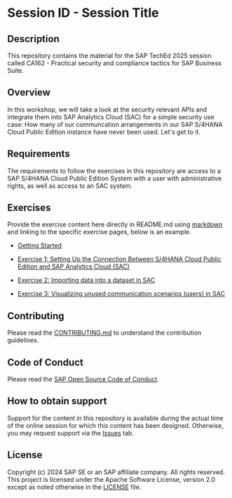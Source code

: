 # Session ID - Session Title

## Description

This repository contains the material for the SAP TechEd 2025 session called CA162 - Practical security and compliance tactics for SAP Business Suite.  

## Overview

In this workshop, we will take a look at the security relevant APIs and integrate them into SAP Analytics Cloud (SAC) for a simple security use case: How many of our communcation arrangements in our SAP S/4HANA Cloud Public Edition instance have never been used. 
Let's get to it.

## Requirements

The requirements to follow the exercises in this repository are access to a SAP S/4HANA Cloud Public Edition System with a user with administrative rights, as well as access to an SAC system. 

## Exercises

Provide the exercise content here directly in README.md using [markdown](https://guides.github.com/features/mastering-markdown/) and linking to the specific exercise pages, below is an example.

- [Getting Started](exercises/ex0/)
  
- [Exercise 1: Setting Up the Connection Between S/4HANA Cloud Public Edition and SAP Analytics Cloud (SAC)](exercises/ex1/)

- [Exercise 2: Importing data into a dataset in SAC](exercises/ex2/)

- [Exercise 3: Visualizing unused communication scenarios (users) in SAC](exercises/ex2/)
  

## Contributing
Please read the [CONTRIBUTING.md](./CONTRIBUTING.md) to understand the contribution guidelines.

## Code of Conduct
Please read the [SAP Open Source Code of Conduct](https://github.com/SAP-samples/.github/blob/main/CODE_OF_CONDUCT.md).

## How to obtain support

Support for the content in this repository is available during the actual time of the online session for which this content has been designed. Otherwise, you may request support via the [Issues](../../issues) tab.

## License
Copyright (c) 2024 SAP SE or an SAP affiliate company. All rights reserved. This project is licensed under the Apache Software License, version 2.0 except as noted otherwise in the [LICENSE](LICENSES/Apache-2.0.txt) file.
